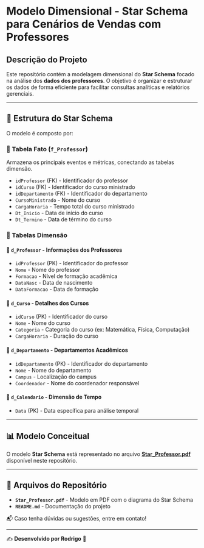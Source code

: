 # Modelo Dimensional - Star Schema para Cenários de Vendas com Professores

## Descrição do Projeto
Este repositório contém a modelagem dimensional do **Star Schema** focado na análise dos **dados dos professores**. O objetivo é organizar e estruturar os dados de forma eficiente para facilitar consultas analíticas e relatórios gerenciais.

---

## 📌 Estrutura do Star Schema

O modelo é composto por:

### **📂 Tabela Fato (`f_Professor`)**
Armazena os principais eventos e métricas, conectando as tabelas dimensão.

- `idProfessor` (FK) - Identificador do professor
- `idCurso` (FK) - Identificador do curso ministrado
- `idDepartamento` (FK) - Identificador do departamento
- `CursoMinistrado` - Nome do curso
- `CargaHoraria` - Tempo total do curso ministrado
- `Dt_Inicio` - Data de início do curso
- `Dt_Termino` - Data de término do curso

### **📂 Tabelas Dimensão**

#### **📌 `d_Professor` - Informações dos Professores**
- `idProfessor` (PK) - Identificador do professor
- `Nome` - Nome do professor
- `Formacao` - Nível de formação acadêmica
- `DataNasc` - Data de nascimento
- `DataFormacao` - Data de formação

#### **📌 `d_Curso` - Detalhes dos Cursos**
- `idCurso` (PK) - Identificador do curso
- `Nome` - Nome do curso
- `Categoria` - Categoria do curso (ex: Matemática, Física, Computação)
- `CargaHoraria` - Duração do curso

#### **📌 `d_Departamento` - Departamentos Acadêmicos**
- `idDepartamento` (PK) - Identificador do departamento
- `Nome` - Nome do departamento
- `Campus` - Localização do campus
- `Coordenador` - Nome do coordenador responsável

#### **📌 `d_Calendario` - Dimensão de Tempo**
- `Data` (PK) - Data específica para análise temporal

---

## 📊 Modelo Conceitual

O modelo **Star Schema** está representado no arquivo **[Star_Professor.pdf](https://github.com/Rodrigo-Antonio-Silva/Star-Schema/blob/main/Star_Professor.pdf)** disponível neste repositório.

---

## 📂 Arquivos do Repositório
- **`Star_Professor.pdf`** - Modelo em PDF com o diagrama do Star Schema
- **`README.md`** - Documentação do projeto

📬 Caso tenha dúvidas ou sugestões, entre em contato!

---

✍ **Desenvolvido por Rodrigo** 🚀
